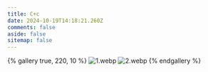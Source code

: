 ```yaml
---
title: C+c
date: 2024-10-19T14:18:21.260Z
comments: false
aside: false
sitemap: false
---
```


{% gallery true, 220, 10 %}
![1.webp](https://cdn.jsdmirror.com/gh/bilibiliworld/picgo@main/pixpin/c+c/1.webp)
![2.webp](https://cdn.jsdmirror.com/gh/bilibiliworld/picgo@main/pixpin/c+c/2.webp)
{% endgallery %}
